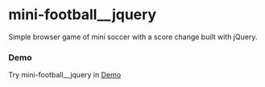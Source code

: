 # mini-football__jquery
Simple browser game of mini soccer with a score change built with jQuery.

### Demo
Try mini-football__jquery in [Demo](https://konsthardy.github.io/mini-football__jquery/)

